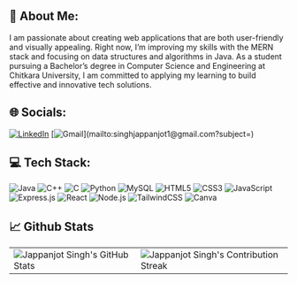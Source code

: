 ## 💫 About Me:
I am passionate about creating web applications that are both user-friendly and visually appealing. Right now, I’m improving my skills with the MERN stack and focusing on data structures and algorithms in Java. As a student pursuing a Bachelor’s degree in Computer Science and Engineering at Chitkara University, I am committed to applying my learning to build effective and innovative tech solutions.


## 🌐 Socials:
[![LinkedIn](https://img.shields.io/badge/LinkedIn-%230077B5.svg?style=for-the-badge&logo=linkedin&logoColor=white)](https://www.linkedin.com/in/jappanjot-singh-275440257) 
[![Gmail](https://img.shields.io/badge/Gmail-%230077B5.svg?style=for-the-badge&logo=gmail&logoColor=white&labelColor=rgb(52,%20168,%2083)&color=rgb(52,%20168,%2083))](mailto:singhjappanjot1@gmail.com?subject=) 

## 💻 Tech Stack:
![Java](https://img.shields.io/badge/Java-%23F7B731.svg?style=for-the-badge&logo=java&logoColor=white) ![C++](https://img.shields.io/badge/c++-%2300599C.svg?style=for-the-badge&logo=c%2B%2B&logoColor=white) ![C](https://img.shields.io/badge/c-%2300599C.svg?style=for-the-badge&logo=c&logoColor=white) ![Python](https://img.shields.io/badge/python-3670A0?style=for-the-badge&logo=python&logoColor=ffdd54) ![MySQL](https://img.shields.io/badge/mysql-4479A1.svg?style=for-the-badge&logo=mysql&logoColor=white) ![HTML5](https://img.shields.io/badge/html5-%23E34F26.svg?style=for-the-badge&logo=html5&logoColor=white) ![CSS3](https://img.shields.io/badge/css3-%231572B6.svg?style=for-the-badge&logo=css3&logoColor=white) ![JavaScript](https://img.shields.io/badge/javascript-%23323330.svg?style=for-the-badge&logo=javascript&logoColor=%23F7DF1E) ![Express.js](https://img.shields.io/badge/express.js-%23404d59.svg?style=for-the-badge&logo=express&logoColor=%2361DAFB) ![React](https://img.shields.io/badge/react-%2361DAFB.svg?style=for-the-badge&logo=react&logoColor=white) ![Node.js](https://img.shields.io/badge/node.js-6DA55F?style=for-the-badge&logo=node.js&logoColor=white) ![TailwindCSS](https://img.shields.io/badge/tailwindcss-%2338B2AC.svg?style=for-the-badge&logo=tailwindcss&logoColor=white) ![Canva](https://img.shields.io/badge/Canva-%2300C4CC.svg?style=for-the-badge&logo=Canva&logoColor=white)

<div>
<h2 class="section-heading">📈 Github Stats</h2>
 <table align="center" width="100%" height="100%" >
    <tr>
       <td><img style="border: none;" src="https://github-profile-summary-cards.vercel.app/api/cards/profile-details?username=Jappanjot26&theme=github_dark" alt="Jappanjot Singh's GitHub Stats"/></td>   
       <td><img style="border: none;" src="https://github-readme-streak-stats.herokuapp.com/?user=Jappanjot26&theme=merko" alt="Jappanjot Singh's Contribution Streak"/></td>
    </tr>
 </table>

 <table align="center" width="100%" height="100%" >
    <tr>
        <td><img style="border: none;" src="https://github-profile-summary-cards.vercel.app/api/cards/stats?username=Jappanjot26&theme=github_dark" alt="Jappanjot Singh's GitHub Stats"/></td>
        <td><img style="border: none;" src="https://github-profile-summary-cards.vercel.app/api/cards/productive-time?username=Jappanjot26&theme=github_dark&utcOffset=10" alt="Jappanjot Singh's GitHub Stats"/>
        <td><img style="border: none;" src="https://github-profile-summary-cards.vercel.app/api/cards/repos-per-language?username=Jappanjot26&theme=github_dark" alt="Jappanjot Singh's GitHub Stats"/></td>
        <td><img style="border: none;" src="https://github-profile-summary-cards.vercel.app/api/cards/most-commit-language?username=Jappanjot26&theme=github_dark" alt="Jappanjot Singh's GitHub Stats"/></td>
    </tr>
 </table>
</div>





---
<!--
-->
[![](https://visitcount.itsvg.in/api?id=Jappanjot26&icon=0&color=0)](https://visitcount.itsvg.in)

